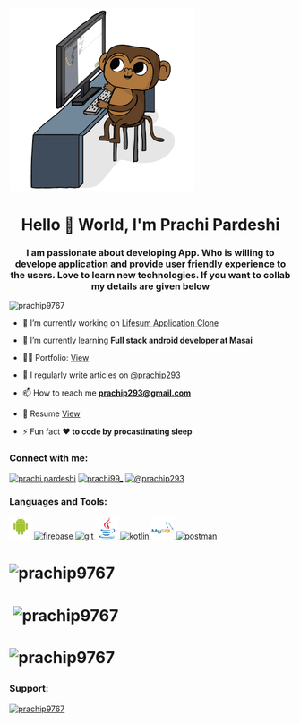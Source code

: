 ![git](https://github.com/keshavsingh4522/keshavsingh4522/blob/master/Assets/Monkey_Kid_Coding.gif?raw=true)

<h1 align="center">Hello 👋 World, I'm Prachi Pardeshi</h1>
<h3 align="center">I am passionate about developing App. Who is willing to develope application and provide user friendly experience to the users. Love to learn new technologies.  If you want to collab my details are given below </h3>

<p align="left"> <img src="https://komarev.com/ghpvc/?username=prachip9767&label=Profile%20views&color=0e75b6&style=flat" alt="prachip9767" /> </p>


- 🔭 I’m currently working on [Lifesum Application Clone](https://github.com/Prachip9767/LifesumApp)

- 🌱 I’m currently learning **Full stack android developer at Masai**

- 👨‍💻 Portfolio: [View](https://prachip9767.github.io/)

- 📝 I regularly write articles on [@prachip293](https://medium.com/@prachip293)

- 📫 How to reach me **prachip293@gmail.com**

- 📄 Resume [View](https://drive.google.com/file/d/1RAYIbxdTbjB-c8hyntFkNmNmZkD6b7zh/view?usp=sharing)

- ⚡ Fun fact **❤️ to code by procastinating sleep**

<h3 align="left">Connect with me:</h3>
<p align="left">
<a href="https://linkedin.com/in/prachi pardeshi" target="blank"><img align="center" src="https://raw.githubusercontent.com/rahuldkjain/github-profile-readme-generator/master/src/images/icons/Social/linked-in-alt.svg" alt="prachi pardeshi" height="30" width="40" /></a>
<a href="https://instagram.com/prachi99_" target="blank"><img align="center" src="https://raw.githubusercontent.com/rahuldkjain/github-profile-readme-generator/master/src/images/icons/Social/instagram.svg" alt="prachi99_" height="30" width="40" /></a>
<a href="https://medium.com/@prachip293" target="blank"><img align="center" src="https://raw.githubusercontent.com/rahuldkjain/github-profile-readme-generator/master/src/images/icons/Social/medium.svg" alt="@prachip293" height="30" width="40" /></a>
</p>

<h3 align="left">Languages and Tools:</h3>
<p align="left"> <a href="https://developer.android.com" target="_blank"> <img src="https://raw.githubusercontent.com/devicons/devicon/master/icons/android/android-original-wordmark.svg" alt="android" width="40" height="40"/> </a> <a href="https://firebase.google.com/" target="_blank"> <img src="https://www.vectorlogo.zone/logos/firebase/firebase-icon.svg" alt="firebase" width="40" height="40"/> </a> <a href="https://git-scm.com/" target="_blank"> <img src="https://www.vectorlogo.zone/logos/git-scm/git-scm-icon.svg" alt="git" width="40" height="40"/> </a> <a href="https://www.java.com" target="_blank"> <img src="https://raw.githubusercontent.com/devicons/devicon/master/icons/java/java-original.svg" alt="java" width="40" height="40"/> </a> <a href="https://kotlinlang.org" target="_blank"> <img src="https://www.vectorlogo.zone/logos/kotlinlang/kotlinlang-icon.svg" alt="kotlin" width="40" height="40"/> </a> <a href="https://www.mysql.com/" target="_blank"> <img src="https://raw.githubusercontent.com/devicons/devicon/master/icons/mysql/mysql-original-wordmark.svg" alt="mysql" width="40" height="40"/> </a> <a href="https://postman.com" target="_blank"> <img src="https://www.vectorlogo.zone/logos/getpostman/getpostman-icon.svg" alt="postman" width="40" height="40"/> </a> </p>



# <p><img align="center" src="https://github-readme-stats.vercel.app/api/top-langs?username=prachip9767&show_icons=true&locale=en&layout=compact" alt="prachip9767" /></p>

# <p>&nbsp;<img align="center" src="https://github-readme-stats.vercel.app/api?username=prachip9767&show_icons=true&locale=en" alt="prachip9767" /></p>

# <p><img align="center" src="https://github-readme-streak-stats.herokuapp.com/?user=prachip9767&" alt="prachip9767" /></p>

<h3 align="left">Support:</h3>
<p><a href="https://www.buymeacoffee.com/prachip9767"> <img align="center" src="https://cdn.buymeacoffee.com/buttons/v2/default-yellow.png" height="50" width="210" alt="prachip9767" /></a></p><br><br>
